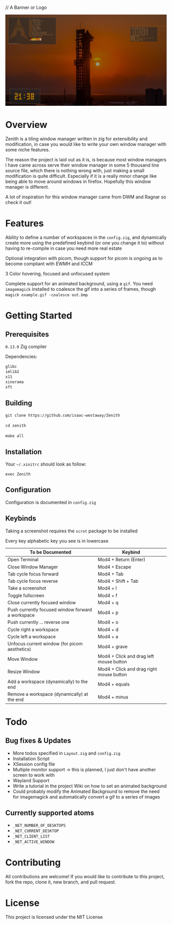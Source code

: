 // A Banner or Logo

![Screenshot](./image/screenshot2.png)

Overview
=======

Zenith is a tiling window manager written in zig for extensibility and modification, in case you would like to write your own window manager with some niche features.

The reason the project is laid out as it is, is because most window managers I have came across serve their window manager in some 5 thousand line source file, which there is nothing wrong with, just making a small modification is quite difficult. Especially if it is a really minor change like being able to move around windows in firefox.
Hopefully this window manager is different.

A lot of inspiration for this window manager came from DWM and Ragnar so check it out!


Features
========

Ability to define a number of workspaces in the `config.zig`, and dynamically create more using the predefined keybind (or one you change it to) without having to re-compile in case you need more real estate

Optional integration with picom, though support for picom is ongoing as to become compliant with EWMH and ICCM

3 Color hovering, focused and unfocused system

Complete support for an animated background, using a `gif`. You need `imagemagick` installed to coalesce the gif into a series of frames, though
`magick example.gif -coalesce out.bmp`

Getting Started
===============

Prerequisites
-------------

`0.13.0` Zig compiler

Dependencies:
```
glibc
imlib2
x11
xinerama
xft
```

Building
--------

```
git clone https://github.com/isaac-westaway/Zenith

cd zenith

make all
```

Installation
------------

Your `~/.xinitrc` should look as follow:

```
exec Zenith
```

Configuration
-------------

Configuration is documented in `config.zig`

Keybinds
--------

Taking a screenshot requires the `scrot` package to be installed

Every key alphabetic key you see is in lowercase

| To be Documented | Keybind |
| ---------------- | ------- |
| Open Terminal    | Mod4 + Return (Enter) |
| Close Window Manager | Mod4 + Escape |
| Tab cycle focus forward | Mod4 + Tab |
| Tab cycle focus reverse | Mod4 + Shift + Tab |
| Take a screenshot | Mod4 + l |
| Toggle fullscreen| Mod4 + f |
| Close currently focused window | Mod4 + q |
| Push currently focused window forward a workspace | Mod4 + p |
| Push currently ... reverse one | Mod4 + o |
| Cycle right a workspace | Mod4 + d |
| Cycle left a workspace | Mod4 + a |
| Unfocus current window (for picom aesthetics) | Mod4 + grave |
| Move Window | Mod4 + Click and drag left mouse button |
| Resize Window | Mod4 + Click and drag right mouse button |
| Add a workspace (dynamically) to the end | Mod4 + equals |
| Remove a workspace (dynamically) at the end | Mod4 + minus |


Todo
====

Bug fixes & Updates
-------------------
- More todos specified in `Layout.zig` and `config.zig`
- Installation Script
- XSession config file
- Multiple monitor support -> this is planned, I just don't have another screen to work with
- Wayland Support
- Write a tutorial in the project Wiki on how to set an animated background
- Could probably modify the Animated Background to remove the need for imagemagick and automatically convert a gif to a series of images

Currently supported atoms
-------------------------

- `_NET_NUMBER_OF_DESKTOPS`
- `_NET_CURRENT_DESKTOP`
- `_NET_CLIENT_LIST`
- `_NET_ACTIVE_WINDOW`

Contributing
============

All contributions are welcome! If you would like to contribute to this project, fork the repo, clone it, new branch, and pull request.

License
=======

This project is licensed under the MIT License
